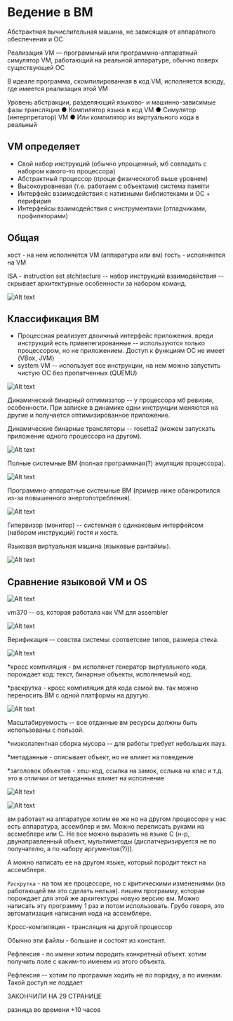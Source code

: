 # Ведение в ВМ
Абстрактная вычислительная машина, не зависящая от аппаратного обеспечения и ОС

Реализация VM — программный или программно-аппаратный симулятор VM,
работающий на реальной аппаратуре, обычно поверх существующей ОС

В идеале программа, скомпилированная в код VM, исполняется всюду, где имеется реализация этой VM

Уровень абстракции, разделяющий языково- и машинно-зависимые фазы трансляции
● Компилятор языка в код VM
● Симулятор (интерпретатор) VM
● Или компилятор из виртуального кода в реальный

## VM определяет
* Свой набор инструкций (обычно упрощенный, мб совпадать с набором какого-то процессора)
* Абстрактный процессор (проще физическогоб выше уровнем)
* Высокоуровневая (т.е. работаем с объектами) система памяти 
* Интерфейс взаимодействия с нативными библиотеками и ОС + перифирия
* Интерфейсы взаимодействия с инструментами (отладчиками, профиляторами)

## Общая 
хост - на нем исполняется VM (аппаратура или вм)
гость - исполняется на VM

ISA - instruction set atchitecture -- набор инструкций взаимодействия --скрывает архитектурные особенности за набором команд.

![Alt text](image.png)

## Классификация ВМ
* Процессная реализует двоичный интерфейс приложения. вреди инструкций есть привелегированные -- используются только процессором, но не приложением. Доступ к функциям ОС не имеет (VBox, JVM)
* system VM -- использует все инструкции, на нем можно запустить чистую ОС без пропатченных (QUEMU)

![Alt text](image-1.png)

Динамический бинарный оптимизатор -- у процессора мб ревизии, особенности. При записке в динамике одни инструкции меняются на другие и получается оптимизированное приложение.

Динамические бинарные трансляторы -- rosetta2 (можем запускать приложение одного процессора на другом).

![Alt text](image-4.png)

Полные системные ВМ (полная программная(?) эмуляция процессора).

![Alt text](image-3.png)

Программно-аппаратные системные ВМ (пример ниже обанкротился из-за повышенного энергопотребления).

![Alt text](image-2.png)

Гипервизор (монитор) -- системная с одинаковым интерфейсом (набором инструкций) гостя и хоста.

Языковая виртуальная машина (языковые рантаймы).

![Alt text](image-5.png)


## Сравнение языковой VM и OS
![Alt text](image-6.png)

vm370 -- os, которая работала как VM для assembler

![Alt text](image-7.png)

Верификация -- совства системы: соответсвие типов, размера стека.

![Alt text](image-8.png)

*кросс компиляция - вм исполянет генератор виртуального кода, порождает код: текст, бинарные объекты, исполняемый код.

*раскрутка - кросс компиляция для кода самой вм. так можно переносить ВМ с одной платформы на другую.

![Alt text](image-9.png)

Масштабируемость -- все отданные вм ресурсы должны быть использованы с пользой.

*низколатентная сборка мусора -- для работы требует небольших пауз. 


*метаданные - описывает объект, но не влияет на поведение

*заголовок объектов - хеш-код, ссылка на замок, сслыка на клас и т.д. это в отличии от метаданных влияет на исполнение

![Alt text](image-11.png)

![Alt text](image-10.png)

вм работает на аппаратуре
хотим ее же но на другом процессоре
у нас есть аппаратура, ассемблер и вм. 
Можно переписать руками на ассмеблере или С. Не все можно выразить на языке С (н-р, двунаправленный объект, мультиметоды (диспатчеризируется не по получателю, а по набору аргументов(?))).

А можно написать ее на другом языке, который породит текст на ассемблере.

`Раскрутка` - на том же процессоре, но с критическими изменениями (на работающей вм это сделать нельзя). пишем программу, которая порождает для этой же архитектуры новую версию вм. Можно написать эту программу 1 раз и потом использовать. Грубо говоря, это автоматизация написания кода на ассемблере.

Кросс-компиляция - трансляция на другой процессор

Обычно эти файлы - большие и состоят из констант.

Рефлексия - по имени хотим породить конкретный объект. хотим получить поле с каким-то именем из этого объекта.

Рефлексия -- хотим по программе ходить не по порядку, а по именам. Такой доступ не поддает

ЗАКОНЧИЛИ НА 29 СТРАНИЦЕ

разница во времени +10 часов
